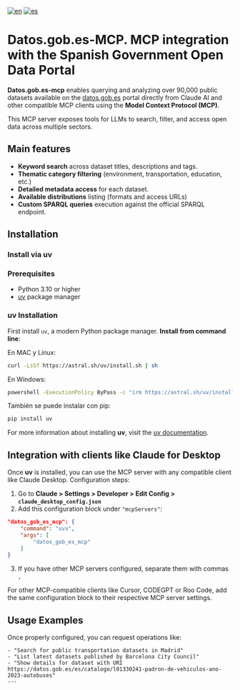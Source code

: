 [![en](https://img.shields.io/badge/lang-en-red.svg)](README.md)
[![es](https://img.shields.io/badge/lang-es-yellow.svg)](README_es.md)

# Datos.gob.es-MCP. MCP integration with the Spanish Government Open Data Portal

**Datos.gob.es-mcp** enables querying and analyzing over 90,000 public datasets available on the [datos.gob.es](https://datos.gob.es/es/) portal directly from Claude AI and other compatible MCP clients using the **Model Context Protocol (MCP)**.

This MCP server exposes tools for LLMs to search, filter, and access open data across multiple sectors.

## Main features

- **Keyword search** across dataset titles, descriptions and tags.
- **Thematic category filtering** (environment, transportation, education, etc.)
- **Detailed metadata access** for each dataset.
- **Available distributions** listing (formats and access URLs)
- **Custom SPARQL queries** execution against the official SPARQL endpoint.

## Installation

### Install via uv

### Prerequisites

- Python 3.10 or higher
- [uv](https://docs.astral.sh/uv/getting-started/installation/) package manager

### uv Installation

First install `uv`, a modern Python package manager.
**Install from command line**:

En MAC y Linux:

```bash
curl -LsSf https://astral.sh/uv/install.sh | sh
```

En Windows:

```bash
powershell -ExecutionPolicy ByPass -c "irm https://astral.sh/uv/install.ps1 | iex"
```

También se puede instalar con pip:

```bash
pip install uv
```

For more information about installing **uv**, visit the [uv documentation](https://docs.astral.sh/uv/getting-started/installation/).

## Integration with clients like Claude for Desktop

Once **uv** is installed, you can use the MCP server with any compatible client like Claude Desktop. Configuration steps:

1. Go to **Claude > Settings > Developer > Edit Config > `claude_desktop_config.json`**
2. Add this configuration block under `"mcpServers"`:

```json
"datos_gob_es_mcp": {
    "command": "uvx",
    "args": [
        "datos_gob_es_mcp"
    ]
}
```

3. If you have other MCP servers configured, separate them with commas `,`

For other MCP-compatible clients like Cursor, CODEGPT or Roo Code, add the same configuration block to their respective MCP server settings.

## Usage Examples

Once properly configured, you can request operations like:

```text
- "Search for public transportation datasets in Madrid"
- "List latest datasets published by Barcelona City Council"
- "Show details for dataset with URI https://datos.gob.es/es/catalogo/l01330241-padron-de-vehiculos-ano-2023-autobuses"
---
